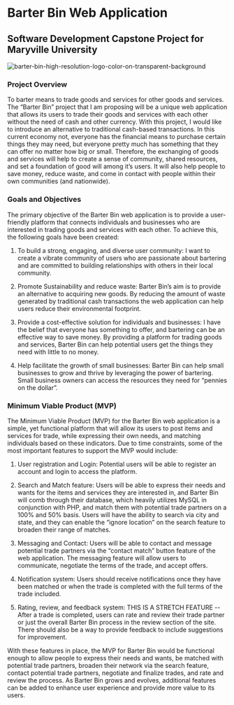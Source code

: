 # Barter Bin Web Application 
## Software Development Capstone Project for Maryville University

![barter-bin-high-resolution-logo-color-on-transparent-background](https://user-images.githubusercontent.com/40047791/228896207-df35ee15-4e7b-4299-9c4b-6ce84aa8e23d.png)

### Project Overview
 <p>
 To barter means to trade goods and services for other goods and services. The “Barter Bin” project that I am proposing will be a unique web application that allows its users to trade their goods and services with each other without the need of cash and other currency. With this project, I would like to introduce an alternative to traditional cash-based transactions. In this current economy not, everyone has the financial means to purchase certain things they may need, but everyone pretty much has something that they can offer no matter how big or small. Therefore, the exchanging of goods and services will help to create a sense of community, shared resources, and set a foundation of good will among it’s users. It will also help people to save money, reduce waste, and come in contact with people within their own communities (and nationwide).
 </p>
 
 ### Goals and Objectives 
 <p>
The primary objective of the Barter Bin web application is to provide a user-friendly platform that connects individuals and businesses who are interested in trading goods and services with each other. To achieve this, the following goals have been created:

1. To build a strong, engaging, and diverse user community: I want to create a vibrate community of users who are passionate about bartering and are committed to building relationships with others in their local community.

2. Promote Sustainability and reduce waste: Barter Bin’s aim is to provide an alternative to acquiring new goods. By reducing the amount of waste generated by traditional cash transactions the web application can help users reduce their environmental footprint.

3. Provide a cost-effective solution for individuals and businesses: I have the belief that everyone has something to offer, and bartering can be an effective way to save money. By providing a platform for trading goods and services, Barter Bin can help potential users get the things they need with little to no money.

4. Help facilitate the growth of small businesses: Barter Bin can help small businesses to grow and thrive by leveraging the power of bartering. Small business owners can access the resources they need for “pennies on the dollar”.
</p>

### Minimum Viable Product (MVP)
<p>
The Minimum Viable Product (MVP) for the Barter Bin web application is a simple, yet functional platform that will allow its users to post items and services for trade, while expressing their own needs, and matching individuals based on these indicators. Due to time constraints, some of the most important features to support the MVP would include:

1. User registration and Login: Potential users will be able to register an account and login to access the platform. 

2. Search and Match feature: Users will be able to express their needs and wants for the items and services they are interested in, and Barter Bin will comb through their database, which heavily utilizes MySQL in conjunction with PHP, and match them with potential trade partners on a 100% and 50% basis. Users will have the ability to search via city and state, and they can enable the “ignore location” on the search feature to broaden their range of matches. 

3. Messaging and Contact: Users will be able to contact and message potential trade partners via the “contact match” button feature of the web application. The messaging feature will allow users to communicate, negotiate the terms of the trade, and accept offers.

4. Notification system: Users should receive notifications once they have been matched or when the trade is completed with the full terms of the trade included.

5. Rating, review, and feedback system: THIS IS A STRETCH FEATURE -- After a trade is completed, users can rate and review their trade partner or just the overall Barter Bin process in the review section of the site. There should also be a way to provide feedback to include suggestions for improvement. 

With these features in place, the MVP for Barter Bin would be functional enough to allow people to express their needs and wants, be matched with potential trade partners, broaden their network via the search feature, contact potential trade partners, negotiate and finalize trades, and rate and review the process. As Barter Bin grows and evolves, additional features can be added to enhance user experience and provide more value to its users. 

</p>
